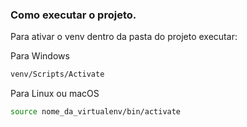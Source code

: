 ### Como executar o projeto.

Para ativar o venv dentro da pasta do projeto executar:

Para Windows
~~~sh
venv/Scripts/Activate
~~~

Para Linux ou macOS
~~~sh
source nome_da_virtualenv/bin/activate
~~~
